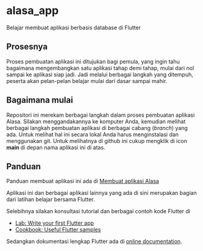 # alasa_app

Belajar membuat aplikasi berbasis database di Flutter


## Prosesnya

Proses pembuatan aplikasi ini ditujukan bagi pemula, yang ingin tahu bagaimana mengembangkan satu aplikasi tahap demi tahap, mulai dari nol sampai ke aplikasi siap jadi. Jadi melalui berbagai langkah yang ditempuh, peserta akan pelan-pelan belajar mulai dari dasar sampai mahir.


## Bagaimana mulai

Repositori ini merekam berbagai langkah dalam proses pembuatan aplikasi Alasa. Silakan menggandakannya ke komputer Anda, kemudian melihat berbagai langkah pembuatan aplikasi di berbagai cabang (_branch_) yang ada. Untuk melihat hal ini secara lokal Anda harus menginstalasi dan menggunakan git. Untuk melihatnya di github ini cukup mengklik di icon **main** di depan nama aplikasi ini di atas.


## Panduan

Panduan membuat aplikasi ini ada di [Membuat aplikasi Alasa](https://github.com/sslaia/belajar_flutter/blob/main/alasa_app.md)

Aplikasi ini dan berbagai aplikasi lainnya yang ada di sini merupakan bagian dari latihan belajar bersama Flutter.

Selebihnya silakan konsultasi tutorial dan berbagai contoh kode Flutter di
- [Lab: Write your first Flutter app](https://flutter.dev/docs/get-started/codelab)
- [Cookbook: Useful Flutter samples](https://flutter.dev/docs/cookbook)

Sedangkan dokumentasi lengkap Flutter ada di [online documentation](https://flutter.dev/docs).
